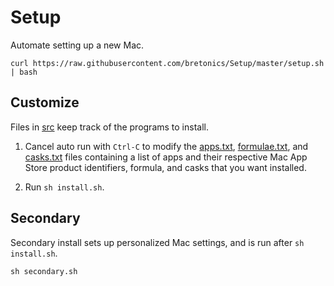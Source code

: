 # Setup

Automate setting up a new Mac.

```
curl https://raw.githubusercontent.com/bretonics/Setup/master/setup.sh | bash
```

Customize
---
Files in [src](https://github.com/bretonics/Setup/tree/master/src) keep track of the programs to install.

1. Cancel auto run with `Ctrl-C` to modify the [apps.txt](https://github.com/bretonics/Setup/blob/master/src/apps.txt), [formulae.txt](https://github.com/bretonics/Setup/blob/master/src/formulae.txt), and [casks.txt](https://github.com/bretonics/Setup/blob/master/src/casks.txt) files containing a list of apps and their respective Mac App Store product identifiers, formula, and casks that you want installed.

2. Run `sh install.sh`.

Secondary
---
Secondary install sets up personalized Mac settings, and is run after `sh install.sh`.

```
sh secondary.sh
```
